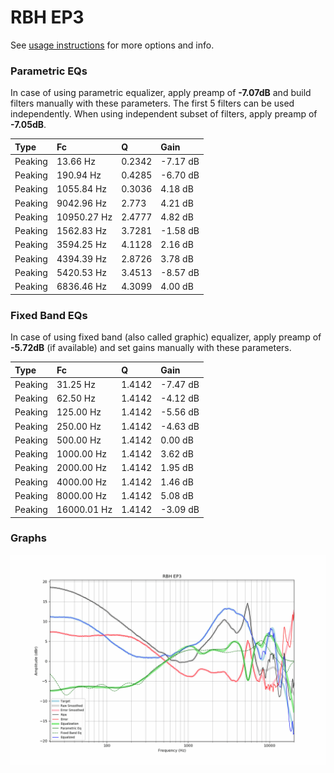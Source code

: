 # RBH EP3
See [usage instructions](https://github.com/jaakkopasanen/AutoEq#usage) for more options and info.

### Parametric EQs
In case of using parametric equalizer, apply preamp of **-7.07dB** and build filters manually
with these parameters. The first 5 filters can be used independently.
When using independent subset of filters, apply preamp of **-7.05dB**.

| Type    | Fc          |      Q | Gain     |
|:--------|:------------|:-------|:---------|
| Peaking | 13.66 Hz    | 0.2342 | -7.17 dB |
| Peaking | 190.94 Hz   | 0.4285 | -6.70 dB |
| Peaking | 1055.84 Hz  | 0.3036 | 4.18 dB  |
| Peaking | 9042.96 Hz  | 2.773  | 4.21 dB  |
| Peaking | 10950.27 Hz | 2.4777 | 4.82 dB  |
| Peaking | 1562.83 Hz  | 3.7281 | -1.58 dB |
| Peaking | 3594.25 Hz  | 4.1128 | 2.16 dB  |
| Peaking | 4394.39 Hz  | 2.8726 | 3.78 dB  |
| Peaking | 5420.53 Hz  | 3.4513 | -8.57 dB |
| Peaking | 6836.46 Hz  | 4.3099 | 4.00 dB  |

### Fixed Band EQs
In case of using fixed band (also called graphic) equalizer, apply preamp of **-5.72dB**
(if available) and set gains manually with these parameters.

| Type    | Fc          |      Q | Gain     |
|:--------|:------------|:-------|:---------|
| Peaking | 31.25 Hz    | 1.4142 | -7.47 dB |
| Peaking | 62.50 Hz    | 1.4142 | -4.12 dB |
| Peaking | 125.00 Hz   | 1.4142 | -5.56 dB |
| Peaking | 250.00 Hz   | 1.4142 | -4.63 dB |
| Peaking | 500.00 Hz   | 1.4142 | 0.00 dB  |
| Peaking | 1000.00 Hz  | 1.4142 | 3.62 dB  |
| Peaking | 2000.00 Hz  | 1.4142 | 1.95 dB  |
| Peaking | 4000.00 Hz  | 1.4142 | 1.46 dB  |
| Peaking | 8000.00 Hz  | 1.4142 | 5.08 dB  |
| Peaking | 16000.01 Hz | 1.4142 | -3.09 dB |

### Graphs
![](./RBH%20EP3.png)